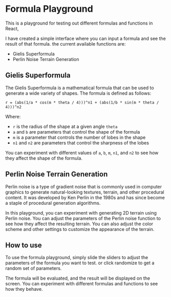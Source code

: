 # Formula Playground

This is a playground for testing out different formulas and functions in React,

I have created a simple interface where you can input a formula and see the result of that formula. the current available functions are:
- Gielis Superformula
- Perlin Noise Terrain Generation

## Gielis Superformula
The Gielis Superformula is a mathematical formula that can be used to generate a wide variety of shapes. The formula is defined as follows:

```
r = (abs(1/a * cos(m * theta / 4)))^n1 + (abs(1/b * sin(m * theta / 4)))^n2
```

Where:
- `r` is the radius of the shape at a given angle `theta`
- `a` and `b` are parameters that control the shape of the formula
- `m` is a parameter that controls the number of lobes in the shape
- `n1` and `n2` are parameters that control the sharpness of the lobes

You can experiment with different values of `a`, `b`, `m`, `n1`, and `n2` to see how they affect the shape of the formula.

## Perlin Noise Terrain Generation
Perlin noise is a type of gradient noise that is commonly used in computer graphics to generate natural-looking textures, terrain, and other procedural content. It was developed by Ken Perlin in the 1980s and has since become a staple of procedural generation algorithms.

In this playground, you can experiment with generating 2D terrain using Perlin noise. You can adjust the parameters of the Perlin noise function to see how they affect the resulting terrain. You can also adjust the color scheme and other settings to customize the appearance of the terrain.

## How to use
To use the formula playground, simply slide the sliders to adjust the parameters of the formula you want to test. or click randomize to get a random set of parameters.

The formula will be evaluated, and the result will be displayed on the screen. You can experiment with different formulas and functions to see how they behave.
